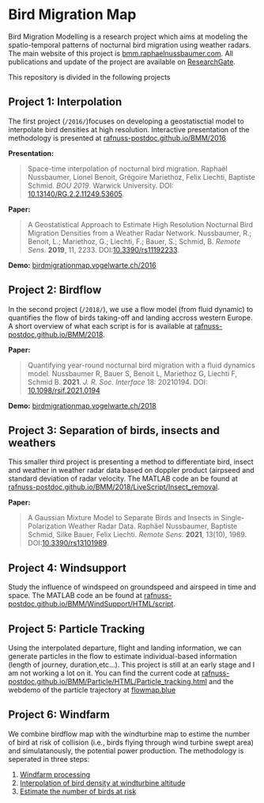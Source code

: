 <head>  
  <link rel="shortcut icon" type="image/png" href="https://bmm.raphaelnussbaumer.com/assets/favicon.png">
  </head>



# Bird Migration Map

Bird Migration Modelling is a research project which aims at modeling the spatio-temporal patterns of nocturnal bird migration using weather radars. The main website of this project is [bmm.raphaelnussbaumer.com](http://bmm.raphaelnussbaumer.com/).
All publications and update of the project are available on [ResearchGate](https://www.researchgate.net/project/Bird-Migration-Modelling-BMM).

This repository is divided in the following projects

## Project 1: Interpolation
The first project (`/2016/`)focuses on developing a geostatisctial model to interpolate bird densities at high resolution. Interactive presentation of the methodology is presented at [rafnuss-postdoc.github.io/BMM/2016](https://rafnuss-postdoc.github.io/BMM/2016)

**Presentation:**
> Space-time interpolation of nocturnal bird migration. Raphaël Nussbaumer, Lionel Benoit, Grégoire Mariethoz, Felix Liechti, Baptiste  Schmid. *BOU 2019*. Warwick University. DOI: [10.13140/RG.2.2.11249.53605](https://doi.org/10.13140/RG.2.2.11249.53605).

**Paper:**
> A Geostatistical Approach to Estimate High Resolution Nocturnal Bird Migration Densities from a Weather Radar Network. Nussbaumer, R.; Benoit, L.; Mariethoz, G.; Liechti, F.; Bauer, S.; Schmid, B. *Remote Sens*. **2019**, 11, 2233. DOI:[10.3390/rs11192233](https://doi.org/10.3390/rs11192233).
  
**Demo:**
[birdmigrationmap.vogelwarte.ch/2016](https://birdmigrationmap.vogelwarte.ch/2018/)



## Project 2: Birdflow

In the second project (`/2018/`), we use a flow model (from fluid dynamic) to quantifies the flow of birds taking-off and landing accross western Europe. A short overview of what each script is for is available at [rafnuss-postdoc.github.io/BMM/2018](https://rafnuss-postdoc.github.io/BMM/2018).

**Paper:**
> Quantifying year-round nocturnal bird migration with a fluid dynamics model. Nussbaumer R, Bauer S, Benoit L, Mariethoz G, Liechti F, Schmid B. **2021**. *J. R. Soc. Interface* 18: 20210194. DOI: [10.1098/rsif.2021.0194](https://doi.org/10.1098/rsif.2021.0194)


**Demo:**
[birdmigrationmap.vogelwarte.ch/2018](https://birdmigrationmap.vogelwarte.ch/2018/)


## Project 3: Separation of birds, insects and weathers

This smaller third project is presenting a method to differentiate bird, insect and weather in weather radar data based on doppler product (airpseed and standard deviation of radar velocity. The MATLAB code an be found at [rafnuss-postdoc.github.io/BMM/2018/LiveScript/Insect_removal](https://rafnuss-postdoc.github.io/BMM/2018/LiveScript/Insect_removal.html).

**Paper:**
>  A Gaussian Mixture Model to Separate Birds and Insects in Single-Polarization Weather Radar Data. Raphäel Nussbaumer, Baptiste Schmid, Silke Bauer, Felix Liechti. *Remote Sens*. **2021**, 13(10), 1989. DOI:[10.3390/rs13101989](https://doi.org/10.3390/rs13101989).


  
## Project 4: Windsupport

Study the influence of windspeed on groundspeed and airspeed in time and space. The MATLAB code an be found at [rafnuss-postdoc.github.io/BMM/WindSupport/HTML/script](https://rafnuss-postdoc.github.io/BMM/WindSupport/HTML/script.html).


## Project 5: Particle Tracking

Using the interpolated departure, flight and landing information, we can generate particles in the flow to estimate individual-based information (length of journey, duration,etc...).
This project is still at an early stage and I am not working a lot on it. 
You can find the current code at [rafnuss-postdoc.github.io/BMM/Particle/HTML/Particle_tracking.html](https://rafnuss-postdoc.github.io/BMM/Particle/HTML/Particle_tracking.html) and the webdemo of the particle trajectory at [flowmap.blue](https://flowmap.blue/1de5uGWfZKLLIUqmodfHjps240PC9sRwwp1IqcbVXZRY?v=48.875000,5.375000,4.96,0,0&a=1&as=1&b=1&bo=75&c=1&ca=0&cz=3&d=1&fe=1&lt=0&lfm=ALL&t=20180307T000000,20180315T000000&col=Oranges&f=50)


## Project 6: Windfarm

We combine birdflow map with the windturbine map to estime the number of bird at risk of collision (i.e., birds flying through wind turbine swept area) and simulatanously, the potential power production. The methodology is seperated in three steps:

 1. [Windfarm processing](https://rafnuss-postdoc.github.io/BMM/WindFarm/HTML/1_windfarm_processing)
 2. [Interpolation of bird density at windturbine altitude](https://rafnuss-postdoc.github.io/BMM/WindFarm/HTML/2_interpolate_height_ratio.html)
 3. [Estimate the number of birds at risk](https://rafnuss-postdoc.github.io/BMM/WindFarm/HTML/3_bird_at_risk.html)
